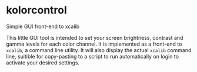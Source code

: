 # kolorcontrol
Simple GUI front-end to xcalib

This little GUI tool is intended to set your screen brightness, contrast and gamma levels for each color channel. It is implemented as a front-end to `xcalib`, a command line utility. It will also display the actual `xcalib` command line, suitible for copy-pasting to a script to run automatically on login to activate your desired settings.

